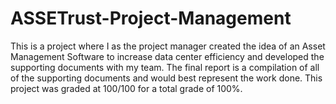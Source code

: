 # ASSETrust-Project-Management
This is a project where I as the project manager created the idea of an Asset Management Software to increase data center efficiency and developed the supporting documents with my team. 
The final report is a compilation of all of the supporting documents and would best represent the work done. This project was graded at 100/100 for a total grade of 100%.
